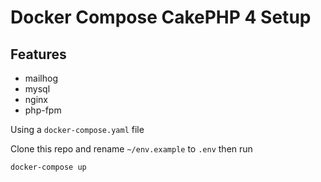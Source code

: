 # Docker Compose CakePHP 4 Setup

## Features
* mailhog
* mysql 
* nginx
* php-fpm

Using a `docker-compose.yaml` file

Clone this repo and rename `~/env.example` to `.env` then run

```
docker-compose up
```




